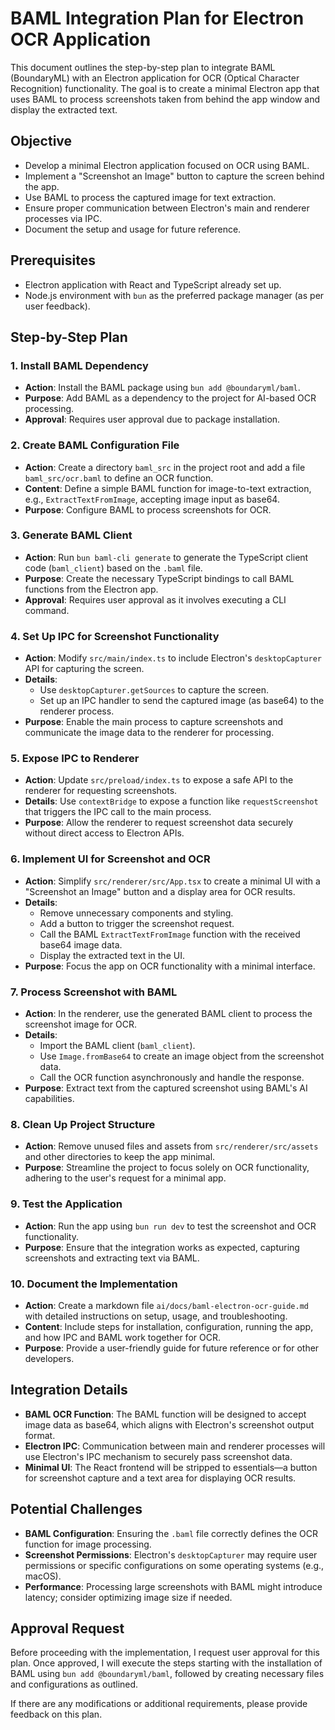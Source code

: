 # BAML Integration Plan for Electron OCR Application

This document outlines the step-by-step plan to integrate BAML (BoundaryML) with an Electron application for OCR (Optical Character Recognition) functionality. The goal is to create a minimal Electron app that uses BAML to process screenshots taken from behind the app window and display the extracted text.

## Objective

- Develop a minimal Electron application focused on OCR using BAML.
- Implement a "Screenshot an Image" button to capture the screen behind the app.
- Use BAML to process the captured image for text extraction.
- Ensure proper communication between Electron's main and renderer processes via IPC.
- Document the setup and usage for future reference.

## Prerequisites

- Electron application with React and TypeScript already set up.
- Node.js environment with `bun` as the preferred package manager (as per user feedback).

## Step-by-Step Plan

### 1. Install BAML Dependency

- **Action**: Install the BAML package using `bun add @boundaryml/baml`.
- **Purpose**: Add BAML as a dependency to the project for AI-based OCR processing.
- **Approval**: Requires user approval due to package installation.

### 2. Create BAML Configuration File

- **Action**: Create a directory `baml_src` in the project root and add a file `baml_src/ocr.baml` to define an OCR function.
- **Content**: Define a simple BAML function for image-to-text extraction, e.g., `ExtractTextFromImage`, accepting image input as base64.
- **Purpose**: Configure BAML to process screenshots for OCR.

### 3. Generate BAML Client

- **Action**: Run `bun baml-cli generate` to generate the TypeScript client code (`baml_client`) based on the `.baml` file.
- **Purpose**: Create the necessary TypeScript bindings to call BAML functions from the Electron app.
- **Approval**: Requires user approval as it involves executing a CLI command.

### 4. Set Up IPC for Screenshot Functionality

- **Action**: Modify `src/main/index.ts` to include Electron's `desktopCapturer` API for capturing the screen.
- **Details**:
  - Use `desktopCapturer.getSources` to capture the screen.
  - Set up an IPC handler to send the captured image (as base64) to the renderer process.
- **Purpose**: Enable the main process to capture screenshots and communicate the image data to the renderer for processing.

### 5. Expose IPC to Renderer

- **Action**: Update `src/preload/index.ts` to expose a safe API to the renderer for requesting screenshots.
- **Details**: Use `contextBridge` to expose a function like `requestScreenshot` that triggers the IPC call to the main process.
- **Purpose**: Allow the renderer to request screenshot data securely without direct access to Electron APIs.

### 6. Implement UI for Screenshot and OCR

- **Action**: Simplify `src/renderer/src/App.tsx` to create a minimal UI with a "Screenshot an Image" button and a display area for OCR results.
- **Details**:
  - Remove unnecessary components and styling.
  - Add a button to trigger the screenshot request.
  - Call the BAML `ExtractTextFromImage` function with the received base64 image data.
  - Display the extracted text in the UI.
- **Purpose**: Focus the app on OCR functionality with a minimal interface.

### 7. Process Screenshot with BAML

- **Action**: In the renderer, use the generated BAML client to process the screenshot image for OCR.
- **Details**:
  - Import the BAML client (`baml_client`).
  - Use `Image.fromBase64` to create an image object from the screenshot data.
  - Call the OCR function asynchronously and handle the response.
- **Purpose**: Extract text from the captured screenshot using BAML's AI capabilities.

### 8. Clean Up Project Structure

- **Action**: Remove unused files and assets from `src/renderer/src/assets` and other directories to keep the app minimal.
- **Purpose**: Streamline the project to focus solely on OCR functionality, adhering to the user's request for a minimal app.

### 9. Test the Application

- **Action**: Run the app using `bun run dev` to test the screenshot and OCR functionality.
- **Purpose**: Ensure that the integration works as expected, capturing screenshots and extracting text via BAML.

### 10. Document the Implementation

- **Action**: Create a markdown file `ai/docs/baml-electron-ocr-guide.md` with detailed instructions on setup, usage, and troubleshooting.
- **Content**: Include steps for installation, configuration, running the app, and how IPC and BAML work together for OCR.
- **Purpose**: Provide a user-friendly guide for future reference or for other developers.

## Integration Details

- **BAML OCR Function**: The BAML function will be designed to accept image data as base64, which aligns with Electron's screenshot output format.
- **Electron IPC**: Communication between main and renderer processes will use Electron's IPC mechanism to securely pass screenshot data.
- **Minimal UI**: The React frontend will be stripped to essentials—a button for screenshot capture and a text area for displaying OCR results.

## Potential Challenges

- **BAML Configuration**: Ensuring the `.baml` file correctly defines the OCR function for image processing.
- **Screenshot Permissions**: Electron's `desktopCapturer` may require user permissions or specific configurations on some operating systems (e.g., macOS).
- **Performance**: Processing large screenshots with BAML might introduce latency; consider optimizing image size if needed.

## Approval Request

Before proceeding with the implementation, I request user approval for this plan. Once approved, I will execute the steps starting with the installation of BAML using `bun add @boundaryml/baml`, followed by creating necessary files and configurations as outlined.

If there are any modifications or additional requirements, please provide feedback on this plan.
